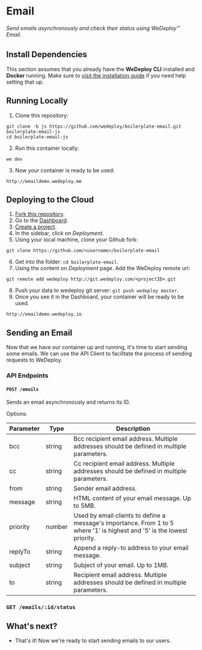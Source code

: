 # Email

###### Send emails asynchronously and check their status using *WeDeploy™ Email*.

<!-- <article id="install-dependencies"> -->

## Install Dependencies

This section assumes that you already have the **WeDeploy CLI** installed and **Docker** running. Make sure to [visit the installation guide](/docs/intro/using-the-command-line.html) if you need help setting that up.

<!-- </article> -->

<!-- <article id="running-locally"> -->

## Running Locally

1. Clone this repository:

  ```text
git clone -b js https://github.com/wedeploy/boilerplate-email.git boilerplate-email-js
cd boilerplate-email-js
  ```

2. Run this container locally:

  ```text
we dev
  ```

3. Now your container is ready to be used:

  ```text
http://emaildemo.wedeploy.me
  ```

<!-- </article> -->

<!-- <article id="deploying-to-the-cloud"> -->

## Deploying to the Cloud

1. [Fork this repository](https://github.com/wedeploy/boilerplate-email/fork).
2. Go to the [Dashboard](http://dashboard.wedeploy.com).
3. [Create a project](http://dashboard.wedeploy.com/projects/create).
4. In the sidebar, click on *Deployment*.
5. Using your local machine, clone your Github fork:
  ```text
git clone https://github.com/<username>/boilerplate-email
  ```
6. Get into the folder: `cd boilerplate-email`.
7. Using the content on *Deployment* page. Add the WeDeploy remote url:
  ```text
git remote add wedeploy http://git.wedeploy.com/<projectID>.git
  ```
8. Push your data to wedeploy git server: `git push wedeploy master`.
9. Once you see it in the Dashboard, your container will be ready to be used.

  ```text
http://emaildemo.wedeploy.io
  ```

<!-- </article> -->

<!-- <article id="sending-an-email"> -->

## Sending an Email

Now that we have our container up and running, it's time to start sending some emails. We can use the API Client to facilitate the process of sending requests to WeDeploy.

### API Endpoints

#### `POST /emails`

Sends an email asynchronously and returns its ID.

Options:

<table class="table">
  <thead>
    <tr>
      <th>Parameter</th>
      <th>Type</th>
      <th>Description</th>
    </tr>
  </thead>
  <tbody>
    <tr>
      <td>bcc</td>
      <td>string</td>
      <td>Bcc recipient email address. Multiple addresses should be defined in multiple parameters.</td>
    </tr>
    <tr>
      <td>cc</td>
      <td>string</td>
      <td>Cc recipient email address. Multiple addresses should be defined in multiple parameters.</td>
    </tr>
    <tr>
      <td>from</td>
      <td>string</td>
      <td>Sender email address.</td>
    </tr>
    <tr>
      <td>message</td>
      <td>string</td>
      <td>HTML content of your email message. Up to 5MB.</td>
    </tr>
    <tr>
      <td>priority</td>
      <td>number</td>
      <td>Used by email clients to define a message's importance. From 1 to 5 where '1' is highest and '5' is the lowest priority.</td>
    </tr>
    <tr>
      <td>replyTo</td>
      <td>string</td>
      <td>Append a reply-to address to your email message.</td>
    </tr>
    <tr>
      <td>subject</td>
      <td>string</td>
      <td>Subject of your email. Up to 1MB.</td>
    </tr>
    <tr>
      <td>to</td>
      <td>string</td>
      <td>Recipient email address. Multiple addresses should be defined in multiple parameters.</td>
    </tr>
  </tbody>
</table>

### `GET /emails/:id/status`


<!-- </article> -->

## What's next?

* That's it! Now we're ready to start sending emails to our users.
